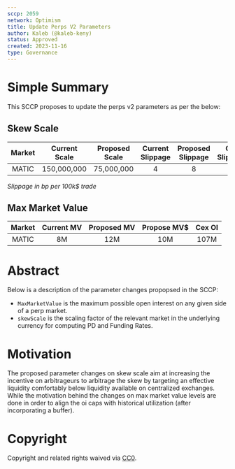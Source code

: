 ```yaml
---
sccp: 2059
network: Optimism
title: Update Perps V2 Parameters
author: Kaleb (@kaleb-keny)
status: Approved
created: 2023-11-16
type: Governance
---
```


# Simple Summary

This SCCP proposes to update the perps v2 parameters as per the below:

## Skew Scale

| **Market** | **Current Scale** | **Proposed Scale** | **Current Slippage** | **Proposed Slippage** | **Cex Slippage** |
|:----------:|:-----------------:|:------------------:|:--------------------:|:---------------------:|:----------------:|
|    MATIC   |     150,000,000   |      75,000,000    |           4          |            8          |         6        |

*Slippage in bp per 100k$ trade*

## Max Market Value

| **Market** | **Current MV** | **Proposed MV** | **Propose MV$** | **Cex OI** |
|:----------:|:--------------:|:---------------:|:---------------:|:----------:|
|    MATIC   |      8M        |      12M        |    10M          |   107M     |



# Abstract

Below is a description of the parameter changes propopsed in the SCCP:
- `MaxMarketValue` is the maximum possible open interest on any given side of a perp market.
- `skewScale` is the scaling factor of the relevant market in the underlying currency for computing PD and Funding Rates.

# Motivation

The proposed parameter changes on skew scale aim at increasing the incentive on arbitrageurs to arbitrage the skew by targeting an effective liquidity comfortably below liquidity available on centralized exchanges. While the motivation behind the changes on max market value levels are done in order to align the oi caps with historical utilization (after incorporating a buffer). 

# Copyright

Copyright and related rights waived via [CC0](https://creativecommons.org/publicdomain/zero/1.0/).


